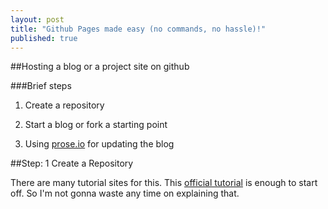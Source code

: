 ```yaml
---
layout: post
title: "Github Pages made easy (no commands, no hassle)!"
published: true
---
```


##Hosting a blog or a project site on github

###Brief steps
1. Create a repository

2. Start a blog or fork a starting point

3. Using [prose.io](http://prose.io) for updating the blog


##Step: 1 Create a Repository

There are many tutorial sites for this. This [official tutorial](https://help.github.com/articles/create-a-repo/) is enough to start off. So I'm not gonna waste any time on explaining that.